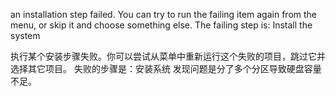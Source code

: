 an installation step failed. You can try to run the failing item again from the menu, or skip it and choose something else. The failing step is: Install the system

执行某个安装步骤失败。你可以尝试从菜单中重新运行这个失败的项目，跳过它并选择其它项目。 失败的步骤是：安装系统 
发现问题是分了多个分区导致硬盘容量不足。